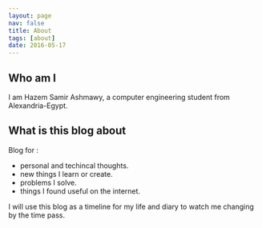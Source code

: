 ```yaml
---
layout: page
nav: false
title: About
tags: [about]
date: 2016-05-17
---
```


## Who am I

I am Hazem Samir Ashmawy, a computer engineering student from Alexandria-Egypt.

## What is this blog about

Blog for :

* personal and techincal thoughts.
* new things I learn or create.
* problems I solve.
* things I found useful on the internet.

I will use this blog as a timeline for my life and diary to watch me changing by the time pass.
